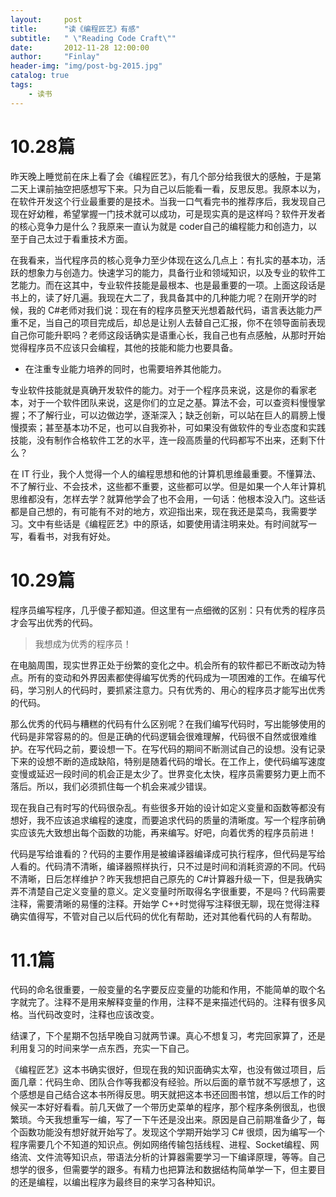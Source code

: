 ```yaml
---
layout:     post
title:      "读《编程匠艺》有感"
subtitle:   " \"Reading Code Craft\""
date:       2012-11-28 12:00:00
author:     "Finlay"
header-img: "img/post-bg-2015.jpg"
catalog: true
tags:
    - 读书
---
```



# 10.28篇
昨天晚上睡觉前在床上看了会《编程匠艺》，有几个部分给我很大的感触，于是第二天上课前抽空把感想写下来。只为自己以后能看一看，反思反思。我原本以为，在软件开发这个行业最重要的是技术。当我一口气看完书的推荐序后，我发现自己现在好幼稚，希望掌握一门技术就可以成功，可是现实真的是这样吗？软件开发者的核心竞争力是什么？我原来一直认为就是 coder自己的编程能力和创造力，以至于自己太过于看重技术方面。

在我看来，当代程序员的核心竞争力至少体现在这么几点上：有扎实的基本功，活跃的想象力与创造力。快速学习的能力，具备行业和领域知识，以及专业的软件工艺能力。而在这其中，专业软件技能是最根本、也是最重要的一项。上面这段话是书上的，读了好几遍。我现在大二了，我具备其中的几种能力呢？在刚开学的时候，我的 C#老师对我们说：现在有的程序员整天光想着敲代码，语言表达能力严重不足，当自己的项目完成后，却总是让别人去替自己汇报，你不在领导面前表现自己你可能升职吗？老师这段话确实是语重心长，我自己也有点感触，从那时开始觉得程序员不应该只会编程，其他的技能和能力也要具备。

- 在注重专业能力培养的同时，也需要培养其他能力。

专业软件技能就是真确开发软件的能力。对于一个程序员来说，这是你的看家老本，对于一个软件团队来说，这是你们的立足之基。算法不会，可以查资料慢慢掌握；不了解行业，可以边做边学，逐渐深入；缺乏创新，可以站在巨人的肩膀上慢慢摸索；甚至基本功不足，也可以自我弥补，可如果没有做软件的专业态度和实践技能，没有制作合格软件工艺的水平，连一段高质量的代码都写不出来，还剩下什么？

在 IT 行业，我个人觉得一个人的编程思想和他的计算机思维最重要。不懂算法、不了解行业、不会技术，这些都不重要，这些都可以学。但是如果一个人年计算机思维都没有，怎样去学？就算他学会了也不会用，一句话：他根本没入门。这些话都是自己想的，有可能有不对的地方，欢迎指出来，现在我还是菜鸟，我需要学习。文中有些话是《编程匠艺》中的原话，如要使用请注明来处。有时间就写一写，看看书，对我有好处。

# 10.29篇

程序员编写程序，几乎傻子都知道。但这里有一点细微的区别：只有优秀的程序员才会写出优秀的代码。

>我想成为优秀的程序员！

在电脑周围，现实世界正处于纷繁的变化之中。机会所有的软件都已不断改动为特点。所有的变动和外界因素都使得编写优秀的代码成为一项困难的工作。在编写代码，学习别人的代码时，要抓紧注意力。只有优秀的、用心的程序员才能写出优秀的代码。

那么优秀的代码与糟糕的代码有什么区别呢？在我们编写代码时，写出能够使用的代码是非常容易的的。但是正确的代码逻辑会很难理解，代码很不自然或很难维护。在写代码之前，要设想一下。在写代码的期间不断测试自己的设想。没有记录下来的设想不断的造成缺陷，特别是随着代码的增长。在工作上，使代码编写速度变慢或延迟一段时间的机会正是太少了。世界变化太快，程序员需要努力更上而不落后。所以，我们必须抓住每一个机会来减少错误。

现在我自己有时写的代码很杂乱。有些很多开始的设计如定义变量和函数等都没有想好，我不应该追求编程的速度，而要追求代码的质量的清晰度。写一个程序前确实应该先大致想出每个函数的功能，再来编写。好吧，向着优秀的程序员前进！

代码是写给谁看的？代码的主要作用是被编译器编译成可执行程序，但代码是写给人看的。代码清不清晰，编译器照样执行，只不过是时间和消耗资源的不同。代码不清晰，日后怎样维护？昨天我想把自己原先的 C#计算器升级一下，但是我确实弄不清楚自己定义变量的意义。定义变量时所取得名字很重要，不是吗？代码需要注释，需要清晰的易懂的注释。开始学 C++时觉得写注释很无聊，现在觉得注释确实值得写，不管对自己以后代码的优化有帮助，还对其他看代码的人有帮助。

# 11.1篇

代码的命名很重要，一般变量的名字要反应变量的功能和作用，不能简单的取个名字就完了。注释不是用来解释变量的作用，注释不是来描述代码的。注释有很多风格。当代码改变时，注释也应该改变。

结课了，下个星期不包括早晚自习就两节课。真心不想复习，考完回家算了，还是利用复习的时间来学一点东西，充实一下自己。

《编程匠艺》这本书确实很好，但现在我的知识面确实太窄，也没有做过项目，后面几章：代码生命、团队合作等我都没有经验。所以后面的章节就不写感想了，这个感想是自己结合这本书所得反思。明天就把这本书还回图书馆，想以后工作的时候买一本好好看看。前几天做了一个带历史菜单的程序，那个程序条例很乱，也很繁琐。今天我想重写一编，写了一下午还是没出来。原因是自己前期准备少了，每个函数功能没有想好就开始写了。发现这个学期开始学习 C# 很烦，因为编写一个程序需要几个不知道的知识点。例如网络传输包括线程、进程、Socket编程、网络流、文件流等知识点，带语法分析的计算器需要学习一下编译原理，等等。自己想学的很多，但需要学的跟多。有精力也把算法和数据结构简单学一下，但主要目的还是编程，以编出程序为最终目的来学习各种知识。
